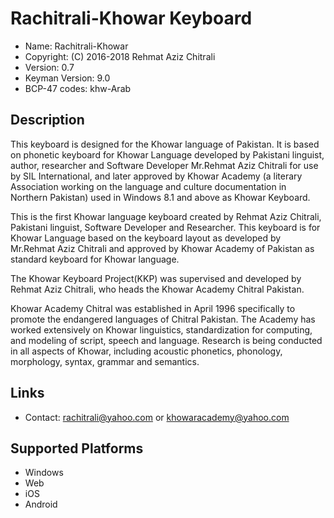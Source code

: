 Rachitrali-Khowar Keyboard
==========================

* Name:           Rachitrali-Khowar
* Copyright:      (C) 2016-2018 Rehmat Aziz Chitrali
* Version:        0.7
* Keyman Version: 9.0
* BCP-47 codes:   khw-Arab

Description
-----------

This keyboard is designed for the Khowar language of Pakistan. It is based on phonetic keyboard for Khowar Language
developed by Pakistani linguist, author, researcher and Software Developer Mr.Rehmat Aziz Chitrali for
use by SIL International, and later approved by Khowar Academy (a literary Association working on the
language and culture documentation in Northern Pakistan) used in Windows 8.1 and above as Khowar Keyboard.

This is the first Khowar language keyboard created by Rehmat Aziz Chitrali, Pakistani linguist,
Software Developer and Researcher. This keyboard is for Khowar Language based on the keyboard layout
as developed by Mr.Rehmat Aziz Chitrali and approved by Khowar Academy of Pakistan as standard keyboard
for Khowar language.

The Khowar Keyboard Project(KKP) was supervised and developed by Rehmat Aziz Chitrali, who heads the
Khowar Academy Chitral Pakistan.

Khowar Academy Chitral was established in April 1996 specifically to promote the endangered languages
of Chitral Pakistan. The Academy has worked extensively on Khowar linguistics, standardization for
computing, and modeling of script, speech and language. Research is being conducted in all aspects of
Khowar, including acoustic phonetics, phonology, morphology, syntax, grammar and semantics.

Links
-----

 * Contact: <rachitrali@yahoo.com> or <khowaracademy@yahoo.com>

Supported Platforms
-------------------
 * Windows
 * Web
 * iOS
 * Android
